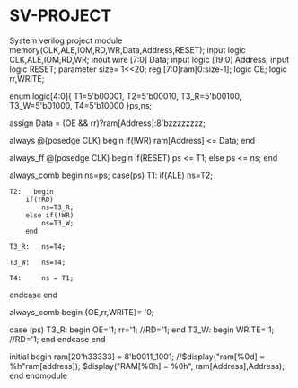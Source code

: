 # SV-PROJECT
System verilog project 
module memory(CLK,ALE,IOM,RD,WR,Data,Address,RESET);
input logic CLK,ALE,IOM,RD,WR;
inout wire [7:0] Data;
input logic [19:0] Address;
input logic RESET;
parameter size=  1<<20;
reg [7:0]ram[0:size-1];
logic OE;
logic rr,WRITE;

enum logic[4:0]{
T1=5'b00001,
T2=5'b00010,
T3_R=5'b00100,
T3_W=5'b01000,
T4=5'b10000
}ps,ns;

assign Data = (OE && rr)?ram[Address]:8'bzzzzzzzz;

always @(posedge CLK)
begin
if(!WR)
ram[Address] <= Data;
end

always_ff @(posedge CLK)
begin
if(RESET)
	ps <= T1;
else
	ps <= ns;
end

always_comb
begin
ns=ps;
case(ps)
	T1:	if(ALE)
			ns=T2;
			
	T2:   begin  
		if(!RD)
			ns=T3_R;
		else if(!WR)  
			ns=T3_W;
		end
		
	T3_R:	ns=T4;
	
	T3_W:	ns=T4;
	
	T4:		ns = T1;
endcase
end

always_comb
begin
{OE,rr,WRITE}= '0;

case (ps)
	T3_R: begin
		OE='1;
		rr='1;
		//RD='1;
		end
T3_W: begin
		WRITE='1;
		//RD='1;
		end
endcase
end



initial
begin
 ram[20'h33333] = 8'b0011_1001;
//$display("ram[%0d] = %h"ram[address]);
$display("RAM[%0h] = %0h", ram[Address],Address);
end
endmodule

